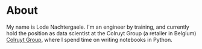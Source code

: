 # About

My name is Lode Nachtergaele.
I'm an engineer by training, and currently hold the position as data scientist
at the Colruyt Group (a retailer in Belgium)
[Colruyt Group](https://www.colruytgroup.com/wps/portal/cg/en/home), where I spend time on
writing notebooks in Python.

